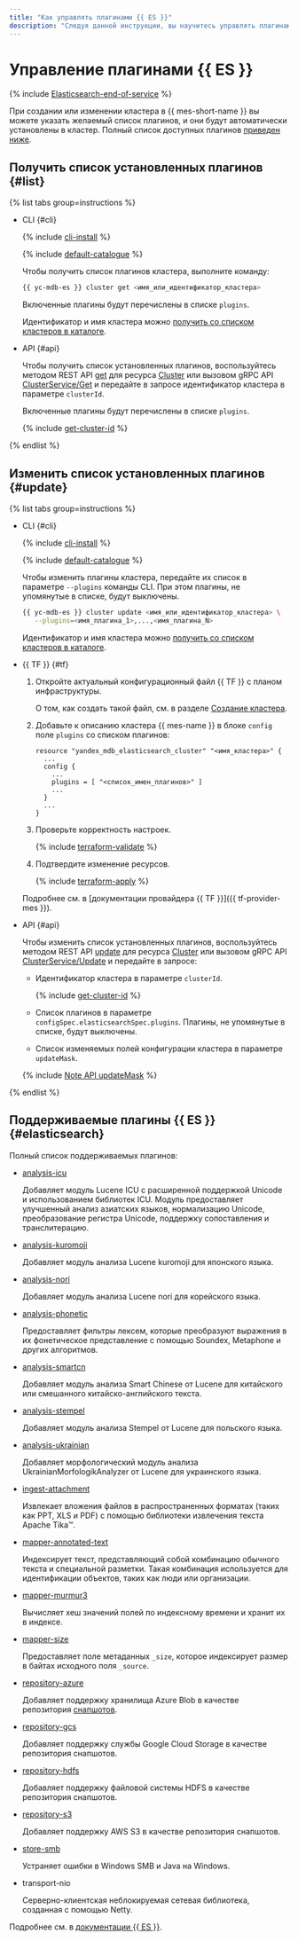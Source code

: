 ```yaml
---
title: "Как управлять плагинами {{ ES }}"
description: "Следуя данной инструкции, вы научитесь управлять плагинами {{ ES }}."
---
```


# Управление плагинами {{ ES }}

{% include [Elasticsearch-end-of-service](../../_includes/mdb/mes/note-end-of-service.md) %}

При создании или изменении кластера в {{ mes-short-name }} вы можете указать желаемый список плагинов, и они будут автоматически установлены в кластер. Полный список доступных плагинов [приведен ниже](#elasticsearch).

## Получить список установленных плагинов {#list}

{% list tabs group=instructions %}

- CLI {#cli}

    {% include [cli-install](../../_includes/cli-install.md) %}

    {% include [default-catalogue](../../_includes/default-catalogue.md) %}

    Чтобы получить список плагинов кластера, выполните команду:

    ```bash
    {{ yc-mdb-es }} cluster get <имя_или_идентификатор_кластера>
    ```

    Включенные плагины будут перечислены в списке `plugins`.

    Идентификатор и имя кластера можно [получить со списком кластеров в каталоге](cluster-list.md#list-clusters).

- API {#api}

    Чтобы получить список установленных плагинов, воспользуйтесь методом REST API [get](../api-ref/Cluster/get.md) для ресурса [Cluster](../api-ref/Cluster/index.md) или вызовом gRPC API [ClusterService/Get](../api-ref/grpc/cluster_service.md#Get) и передайте в запросе идентификатор кластера в параметре `clusterId`.

    Включенные плагины будут перечислены в списке `plugins`.

    {% include [get-cluster-id](../../_includes/managed-elasticsearch/get-cluster-id.md) %}

{% endlist %}

## Изменить список установленных плагинов {#update}

{% list tabs group=instructions %}

- CLI {#cli}

    {% include [cli-install](../../_includes/cli-install.md) %}

    {% include [default-catalogue](../../_includes/default-catalogue.md) %}

    Чтобы изменить плагины кластера, передайте их список в параметре `--plugins` команды CLI. При этом плагины, не упомянутые в списке, будут выключены.

    ```bash
    {{ yc-mdb-es }} cluster update <имя_или_идентификатор_кластера> \
       --plugins=<имя_плагина_1>,...,<имя_плагина_N>
    ```

    Идентификатор и имя кластера можно [получить со списком кластеров в каталоге](cluster-list.md#list-clusters).

- {{ TF }} {#tf}

    1. Откройте актуальный конфигурационный файл {{ TF }} с планом инфраструктуры.

        О том, как создать такой файл, см. в разделе [Создание кластера](cluster-create.md).

    1. Добавьте к описанию кластера {{ mes-name }} в блоке `config` поле `plugins` со списком плагинов:

        ```hcl
        resource "yandex_mdb_elasticsearch_cluster" "<имя_кластера>" {
          ...
          config {
            ...
            plugins = [ "<список_имен_плагинов>" ]
            ...
          }
          ...
        }
        ```

    1. Проверьте корректность настроек.

        {% include [terraform-validate](../../_includes/mdb/terraform/validate.md) %}

    1. Подтвердите изменение ресурсов.

        {% include [terraform-apply](../../_includes/mdb/terraform/apply.md) %}

    Подробнее см. в [документации провайдера {{ TF }}]({{ tf-provider-mes }}).

- API {#api}

    Чтобы изменить список установленных плагинов, воспользуйтесь методом REST API [update](../api-ref/Cluster/update.md) для ресурса [Cluster](../api-ref/Cluster/index.md) или вызовом gRPC API [ClusterService/Update](../api-ref/grpc/cluster_service.md#Update) и передайте в запросе:
    * Идентификатор кластера в параметре `clusterId`.

      {% include [get-cluster-id](../../_includes/managed-elasticsearch/get-cluster-id.md) %}
      
    * Список плагинов в параметре `configSpec.elasticsearchSpec.plugins`. Плагины, не упомянутые в списке, будут выключены.
    * Список изменяемых полей конфигурации кластера в параметре `updateMask`.

    {% include [Note API updateMask](../../_includes/note-api-updatemask.md) %}

{% endlist %}

## Поддерживаемые плагины {{ ES }} {#elasticsearch}

Полный список поддерживаемых плагинов:

* [analysis-icu](https://www.elastic.co/guide/en/elasticsearch/plugins/current/analysis-icu.html)

    Добавляет модуль Lucene ICU с расширенной поддержкой Unicode и использованием библиотек ICU. Модуль предоставляет улучшенный анализ азиатских языков, нормализацию Unicode, преобразование регистра Unicode, поддержку сопоставления и транслитерацию.

* [analysis-kuromoji](https://www.elastic.co/guide/en/elasticsearch/plugins/current/analysis-kuromoji.html)

    Добавляет модуль анализа Lucene kuromoji для японского языка.

* [analysis-nori](https://www.elastic.co/guide/en/elasticsearch/plugins/current/analysis-nori.html)

    Добавляет модуль анализа Lucene nori для корейского языка.

* [analysis-phonetic](https://www.elastic.co/guide/en/elasticsearch/plugins/current/analysis-phonetic.html)

    Предоставляет фильтры лексем, которые преобразуют выражения в их фонетическое представление с помощью Soundex, Metaphone и других алгоритмов.

* [analysis-smartcn](https://www.elastic.co/guide/en/elasticsearch/plugins/current/analysis-smartcn.html)

    Добавляет модуль анализа Smart Chinese от Lucene для китайского или смешанного китайско-английского текста.

* [analysis-stempel](https://www.elastic.co/guide/en/elasticsearch/plugins/current/analysis-stempel.html)

    Добавляет модуль анализа Stempel от Lucene для польского языка.

* [analysis-ukrainian](https://www.elastic.co/guide/en/elasticsearch/plugins/current/analysis-ukrainian.html)

    Добавляет морфологический модуль анализа UkrainianMorfologikAnalyzer от Lucene для украинского языка.

* [ingest-attachment](https://www.elastic.co/guide/en/elasticsearch/plugins/current/ingest-attachment.html)

    Извлекает вложения файлов в распространенных форматах (таких как PPT, XLS и PDF) с помощью библиотеки извлечения текста Apache Tika™.

* [mapper-annotated-text](https://www.elastic.co/guide/en/elasticsearch/plugins/current/mapper-annotated-text.html)

    Индексирует текст, представляющий собой комбинацию обычного текста и специальной разметки. Такая комбинация используется для идентификации объектов, таких как люди или организации.

* [mapper-murmur3](https://www.elastic.co/guide/en/elasticsearch/plugins/current/mapper-murmur3.html)

    Вычисляет хеш значений полей по индексному времени и хранит их в индексе.

* [mapper-size](https://www.elastic.co/guide/en/elasticsearch/plugins/current/mapper-size.html)

    Предоставляет поле метаданных `_size`, которое индексирует размер в байтах исходного поля `_source`.

* [repository-azure](https://www.elastic.co/guide/en/elasticsearch/plugins/current/repository-azure.html)

    Добавляет поддержку хранилища Azure Blob в качестве репозитория [снапшотов](../../glossary/snapshot.md).

* [repository-gcs](https://www.elastic.co/guide/en/elasticsearch/plugins/current/repository-gcs.html)

    Добавляет поддержку службы Google Cloud Storage в качестве репозитория снапшотов.

* [repository-hdfs](https://www.elastic.co/guide/en/elasticsearch/plugins/current/repository-hdfs.html)

    Добавляет поддержку файловой системы HDFS в качестве репозитория снапшотов.

* [repository-s3](https://www.elastic.co/guide/en/elasticsearch/reference/current/repository-s3.html)

    Добавляет поддержку AWS S3 в качестве репозитория снапшотов.

* [store-smb](https://www.elastic.co/guide/en/elasticsearch/plugins/current/store-smb.html)

    Устраняет ошибки в Windows SMB и Java на Windows.

* transport-nio

    Серверно-клиентская неблокируемая сетевая библиотека, созданная с помощью Netty.

Подробнее см. в [документации {{ ES }}](https://www.elastic.co/guide/en/elasticsearch/plugins/current/index.html).
